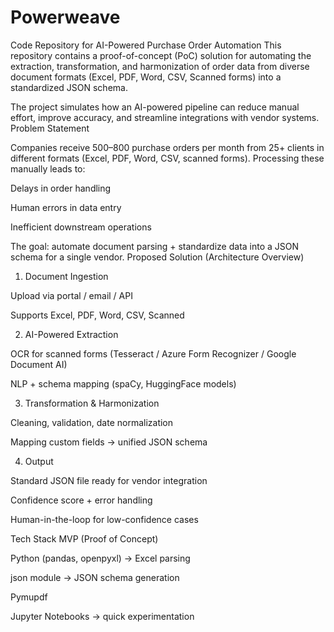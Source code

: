 # Powerweave
Code Repository for AI-Powered Purchase Order Automation
This repository contains a proof-of-concept (PoC) solution for automating the extraction, transformation, and harmonization of order data from diverse document formats (Excel, PDF, Word, CSV, Scanned forms) into a standardized JSON schema.

The project simulates how an AI-powered pipeline can reduce manual effort, improve accuracy, and streamline integrations with vendor systems.
Problem Statement

Companies receive 500–800 purchase orders per month from 25+ clients in different formats (Excel, PDF, Word, CSV, scanned forms). Processing these manually leads to:

Delays in order handling

Human errors in data entry

Inefficient downstream operations

The goal: automate document parsing + standardize data into a JSON schema for a single vendor.
Proposed Solution (Architecture Overview)

1. Document Ingestion

Upload via portal / email / API

Supports Excel, PDF, Word, CSV, Scanned

2. AI-Powered Extraction

OCR for scanned forms (Tesseract / Azure Form Recognizer / Google Document AI)

NLP + schema mapping (spaCy, HuggingFace models)

3. Transformation & Harmonization

Cleaning, validation, date normalization

Mapping custom fields → unified JSON schema

4. Output

Standard JSON file ready for vendor integration

Confidence score + error handling

Human-in-the-loop for low-confidence cases

Tech Stack
MVP (Proof of Concept)

Python (pandas, openpyxl) → Excel parsing

json module → JSON schema generation

Pymupdf

Jupyter Notebooks → quick experimentation
